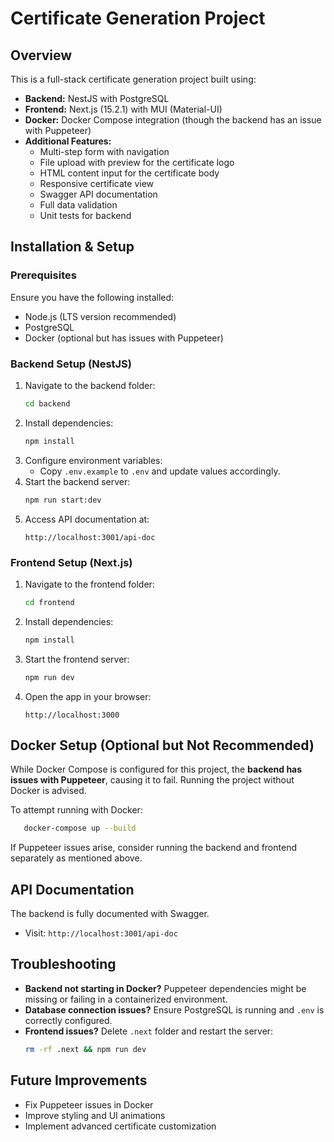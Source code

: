 # Certificate Generation Project

## Overview

This is a full-stack certificate generation project built using:

- **Backend:** NestJS with PostgreSQL
- **Frontend:** Next.js (15.2.1) with MUI (Material-UI)
- **Docker:** Docker Compose integration (though the backend has an issue with Puppeteer)
- **Additional Features:**
  - Multi-step form with navigation
  - File upload with preview for the certificate logo
  - HTML content input for the certificate body
  - Responsive certificate view
  - Swagger API documentation
  - Full data validation
  - Unit tests for backend

## Installation & Setup

### Prerequisites

Ensure you have the following installed:

- Node.js (LTS version recommended)
- PostgreSQL
- Docker (optional but has issues with Puppeteer)

### Backend Setup (NestJS)

1. Navigate to the backend folder:
   ```sh
   cd backend
   ```
2. Install dependencies:
   ```sh
   npm install
   ```
3. Configure environment variables:
   - Copy `.env.example` to `.env` and update values accordingly.
4. Start the backend server:
   ```sh
   npm run start:dev
   ```
5. Access API documentation at:
   ```
   http://localhost:3001/api-doc
   ```

### Frontend Setup (Next.js)

1. Navigate to the frontend folder:
   ```sh
   cd frontend
   ```
2. Install dependencies:
   ```sh
   npm install
   ```
3. Start the frontend server:
   ```sh
   npm run dev
   ```
4. Open the app in your browser:
   ```
   http://localhost:3000
   ```

## Docker Setup (Optional but Not Recommended)

While Docker Compose is configured for this project, the **backend has issues with Puppeteer**, causing it to fail. Running the project without Docker is advised.

To attempt running with Docker:

```sh
   docker-compose up --build
```

If Puppeteer issues arise, consider running the backend and frontend separately as mentioned above.

## API Documentation

The backend is fully documented with Swagger.

- Visit: `http://localhost:3001/api-doc`

## Troubleshooting

- **Backend not starting in Docker?** Puppeteer dependencies might be missing or failing in a containerized environment.
- **Database connection issues?** Ensure PostgreSQL is running and `.env` is correctly configured.
- **Frontend issues?** Delete `.next` folder and restart the server:
  ```sh
  rm -rf .next && npm run dev
  ```

## Future Improvements

- Fix Puppeteer issues in Docker
- Improve styling and UI animations
- Implement advanced certificate customization



